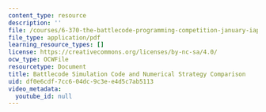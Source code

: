 ```yaml
---
content_type: resource
description: ''
file: /courses/6-370-the-battlecode-programming-competition-january-iap-2013/df0e6cdf7cc604dc9c3ee4d5c7ab5113_MIT6_370IAP13_numStrat_4.pdf
file_type: application/pdf
learning_resource_types: []
license: https://creativecommons.org/licenses/by-nc-sa/4.0/
ocw_type: OCWFile
resourcetype: Document
title: Battlecode Simulation Code and Numerical Strategy Comparison
uid: df0e6cdf-7cc6-04dc-9c3e-e4d5c7ab5113
video_metadata:
  youtube_id: null
---
```

